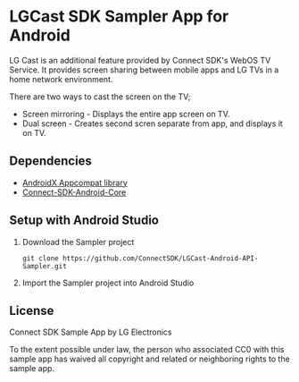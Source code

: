 # LGCast SDK Sampler App for Android

LG Cast is an additional feature provided by Connect SDK's WebOS TV Service.
It provides screen sharing between mobile apps and LG TVs in a home network environment.

There are two ways to cast the screen on the TV;
   
+ Screen mirroring - Displays the entire app screen on TV. 
+ Dual screen - Creates second scren separate from app, and displays it on TV.

## Dependencies
- [AndroidX Appcompat library](https://developer.android.com/jetpack/androidx/releases/appcompat)
- [Connect-SDK-Android-Core](https://github.com/ConnectSDK/Connect-SDK-Android-Core)

## Setup with Android Studio
1. Download the Sampler project
    ```
    git clone https://github.com/ConnectSDK/LGCast-Android-API-Sampler.git
    ```
2. Import the Sampler project into Android Studio

## License

Connect SDK Sample App by LG Electronics

To the extent possible under law, the person who associated CC0 with
this sample app has waived all copyright and related or neighboring rights
to the sample app.
